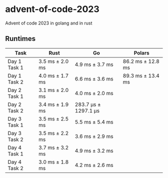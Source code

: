 # advent-of-code-2023
Advent of code 2023 in golang and in rust

## Runtimes

| Task       | Rust      | Go        | Polars    |
|------------|-----------|-----------|-----------|
| Day 1 Task 1 | 3.5 ms ± 2.0 ms  | 4.9 ms ± 3.7 ms  | 86.2 ms ± 12.8 ms  |
| Day 1 Task 2 | 4.0 ms ± 1.7 ms  | 6.6 ms ± 3.6 ms  | 89.3 ms ± 13.4 ms  |
| Day 2 Task 1 | 3.1 ms ± 2.0 ms  | 4.0 ms ± 2.0 ms  |
| Day 2 Task 2 | 3.4 ms ± 1.9 ms  | 283.7 µs ± 1297.1 µs  |
| Day 3 Task 1 | 3.5 ms ± 2.5 ms  | 5.5 ms ± 5.4 ms  |
| Day 3 Task 2 | 3.5 ms ± 2.2 ms  | 3.6 ms ± 2.9 ms  |
| Day 4 Task 1 | 3.7 ms ± 3.2 ms  | 4.9 ms ± 3.2 ms  |
| Day 4 Task 2 | 3.0 ms ± 1.8 ms  | 4.2 ms ± 2.6 ms  |